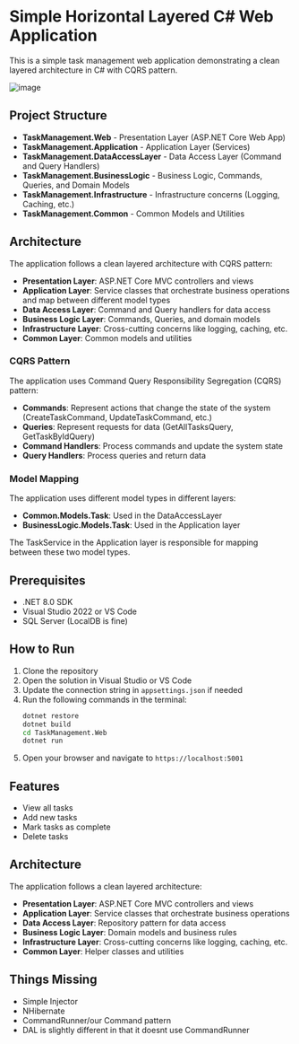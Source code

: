 # Simple Horizontal Layered C# Web Application

This is a simple task management web application demonstrating a clean layered architecture in C# with CQRS pattern.

![image](https://github.com/user-attachments/assets/6ba7a4a9-2c0f-4177-b313-19211cff8bdc)


## Project Structure

- **TaskManagement.Web** - Presentation Layer (ASP.NET Core Web App)
- **TaskManagement.Application** - Application Layer (Services)
- **TaskManagement.DataAccessLayer** - Data Access Layer (Command and Query Handlers)
- **TaskManagement.BusinessLogic** - Business Logic, Commands, Queries, and Domain Models
- **TaskManagement.Infrastructure** - Infrastructure concerns (Logging, Caching, etc.)
- **TaskManagement.Common** - Common Models and Utilities

## Architecture

The application follows a clean layered architecture with CQRS pattern:

- **Presentation Layer**: ASP.NET Core MVC controllers and views
- **Application Layer**: Service classes that orchestrate business operations and map between different model types
- **Data Access Layer**: Command and Query handlers for data access
- **Business Logic Layer**: Commands, Queries, and domain models
- **Infrastructure Layer**: Cross-cutting concerns like logging, caching, etc.
- **Common Layer**: Common models and utilities

### CQRS Pattern

The application uses Command Query Responsibility Segregation (CQRS) pattern:

- **Commands**: Represent actions that change the state of the system (CreateTaskCommand, UpdateTaskCommand, etc.)
- **Queries**: Represent requests for data (GetAllTasksQuery, GetTaskByIdQuery)
- **Command Handlers**: Process commands and update the system state
- **Query Handlers**: Process queries and return data

### Model Mapping

The application uses different model types in different layers:

- **Common.Models.Task**: Used in the DataAccessLayer
- **BusinessLogic.Models.Task**: Used in the Application layer

The TaskService in the Application layer is responsible for mapping between these two model types.

## Prerequisites

- .NET 8.0 SDK
- Visual Studio 2022 or VS Code
- SQL Server (LocalDB is fine)

## How to Run

1. Clone the repository
2. Open the solution in Visual Studio or VS Code
3. Update the connection string in `appsettings.json` if needed
4. Run the following commands in the terminal:
   ```bash
   dotnet restore
   dotnet build
   cd TaskManagement.Web
   dotnet run
   ```
5. Open your browser and navigate to `https://localhost:5001`

## Features

- View all tasks
- Add new tasks
- Mark tasks as complete
- Delete tasks

## Architecture

The application follows a clean layered architecture:

- **Presentation Layer**: ASP.NET Core MVC controllers and views
- **Application Layer**: Service classes that orchestrate business operations
- **Data Access Layer**: Repository pattern for data access
- **Business Logic Layer**: Domain models and business rules
- **Infrastructure Layer**: Cross-cutting concerns like logging, caching, etc.
- **Common Layer**: Helper classes and utilities 

## Things Missing
- Simple Injector
- NHibernate
- CommandRunner/our Command pattern
- DAL is slightly different in that it doesnt use CommandRunner